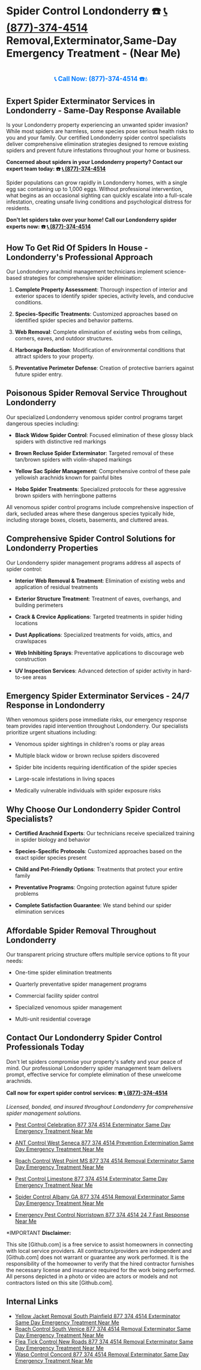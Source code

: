 # Spider Control Londonderry ☎️ [📞 (877)-374-4514](https://pest-control-4514.netlify.app) Removal,Exterminator,Same-Day Emergency Treatment - (Near Me)
# 

<p align="center" style="font-size: 1.2em; font-weight: bold; margin: 20px 0;">
  <a href="https://pest-control-4514.netlify.app" target="_blank" style="color: #007BFF; text-decoration: none;">📞 Call Now: (877)-374-4514 ☎️💧</a>
</p>

## Expert Spider Exterminator Services in Londonderry - Same-Day Response Available

Is your Londonderry property experiencing an unwanted spider invasion? While most spiders are harmless, some species pose serious health risks to you and your family. Our certified Londonderry spider control specialists deliver comprehensive elimination strategies designed to remove existing spiders and prevent future infestations throughout your home or business.

**Concerned about spiders in your Londonderry property? Contact our expert team today: ☎️ [📞 (877)-374-4514](https://pest-control-4514.netlify.app)**

Spider populations can grow rapidly in Londonderry homes, with a single egg sac containing up to 1,000 eggs. Without professional intervention, what begins as an occasional sighting can quickly escalate into a full-scale infestation, creating unsafe living conditions and psychological distress for residents.

**Don't let spiders take over your home! Call our Londonderry spider experts now: ☎️ [📞 (877)-374-4514](https://pest-control-4514.netlify.app)**

## How To Get Rid Of Spiders In House - Londonderry's Professional Approach

Our Londonderry arachnid management technicians implement science-based strategies for comprehensive spider elimination:

1. **Complete Property Assessment**: Thorough inspection of interior and exterior spaces to identify spider species, activity levels, and conducive conditions.

2. **Species-Specific Treatments**: Customized approaches based on identified spider species and behavior patterns.

3. **Web Removal**: Complete elimination of existing webs from ceilings, corners, eaves, and outdoor structures.

4. **Harborage Reduction**: Modification of environmental conditions that attract spiders to your property.

5. **Preventative Perimeter Defense**: Creation of protective barriers against future spider entry.

## Poisonous Spider Removal Service Throughout Londonderry

Our specialized Londonderry venomous spider control programs target dangerous species including:

- **Black Widow Spider Control**: Focused elimination of these glossy black spiders with distinctive red markings

- **Brown Recluse Spider Exterminator**: Targeted removal of these tan/brown spiders with violin-shaped markings

- **Yellow Sac Spider Management**: Comprehensive control of these pale yellowish arachnids known for painful bites

- **Hobo Spider Treatments**: Specialized protocols for these aggressive brown spiders with herringbone patterns

All venomous spider control programs include comprehensive inspection of dark, secluded areas where these dangerous species typically hide, including storage boxes, closets, basements, and cluttered areas.

## Comprehensive Spider Control Solutions for Londonderry Properties

Our Londonderry spider management programs address all aspects of spider control:

- **Interior Web Removal & Treatment**: Elimination of existing webs and application of residual treatments

- **Exterior Structure Treatment**: Treatment of eaves, overhangs, and building perimeters

- **Crack & Crevice Applications**: Targeted treatments in spider hiding locations

- **Dust Applications**: Specialized treatments for voids, attics, and crawlspaces

- **Web Inhibiting Sprays**: Preventative applications to discourage web construction

- **UV Inspection Services**: Advanced detection of spider activity in hard-to-see areas

## Emergency Spider Exterminator Services - 24/7 Response in Londonderry

When venomous spiders pose immediate risks, our emergency response team provides rapid intervention throughout Londonderry. Our specialists prioritize urgent situations including:

- Venomous spider sightings in children's rooms or play areas

- Multiple black widow or brown recluse spiders discovered

- Spider bite incidents requiring identification of the spider species

- Large-scale infestations in living spaces

- Medically vulnerable individuals with spider exposure risks

## Why Choose Our Londonderry Spider Control Specialists?

- **Certified Arachnid Experts**: Our technicians receive specialized training in spider biology and behavior

- **Species-Specific Protocols**: Customized approaches based on the exact spider species present

- **Child and Pet-Friendly Options**: Treatments that protect your entire family

- **Preventative Programs**: Ongoing protection against future spider problems

- **Complete Satisfaction Guarantee**: We stand behind our spider elimination services

## Affordable Spider Removal Throughout Londonderry

Our transparent pricing structure offers multiple service options to fit your needs:

- One-time spider elimination treatments

- Quarterly preventative spider management programs

- Commercial facility spider control

- Specialized venomous spider management

- Multi-unit residential coverage

## Contact Our Londonderry Spider Control Professionals Today

Don't let spiders compromise your property's safety and your peace of mind. Our professional Londonderry spider management team delivers prompt, effective service for complete elimination of these unwelcome arachnids.

**Call now for expert spider control services: ☎️ [📞 (877)-374-4514](https://pest-control-4514.netlify.app)**

*Licensed, bonded, and insured throughout Londonderry for comprehensive spider management solutions.*


- [Pest Control Celebration 877 374 4514 Exterminator Same Day Emergency Treatment Near Me](https://github.com/allyoucaneatsushiin/pest-control/blob/main/Pest-Control-Celebration-877-374-4514-Exterminator-Same-Day-Emergency-Treatment-Near-Me.md)
- [ANT Control West Seneca 877 374 4514 Prevention Extermination Same Day Emergency Treatment Near Me](https://github.com/allyoucaneatsushiin/pest-control/blob/main/ANT-Control-West-Seneca-877-374-4514-Prevention-Extermination-Same-Day-Emergency-Treatment-Near-Me.md)
- [Roach Control West Point MS 877 374 4514 Removal Exterminator Same Day Emergency Treatment Near Me](https://github.com/allyoucaneatsushiin/pest-control/blob/main/Roach-Control-West-Point-MS-877-374-4514-Removal-Exterminator-Same-Day-Emergency-Treatment-Near-Me.md)


- [Pest Control Limestone 877 374 4514 Exterminator Same Day Emergency Treatment Near Me](https://github.com/allyoucaneatsushiin/pest-control/blob/main/Pest-Control-Limestone-877-374-4514-Exterminator-Same-Day-Emergency-Treatment-Near-Me.md)
- [Spider Control Albany GA 877 374 4514 Removal Exterminator Same Day Emergency Treatment Near Me](https://github.com/allyoucaneatsushiin/pest-control/blob/main/Spider-Control-Albany-GA-877-374-4514-Removal-Exterminator-Same-Day-Emergency-Treatment-Near-Me.md)
- [Emergency Pest Control Norristown 877 374 4514 24 7 Fast Response Near Me](https://github.com/allyoucaneatsushiin/pest-control/blob/main/Emergency-Pest-Control-Norristown-877-374-4514-24-7-Fast-Response-Near-Me.md)


*IMPORTANT **Disclaimer:**  

This site [Github.com] is a free service to assist homeowners in connecting with local service providers. All contractors/providers are independent and [Github.com] does not warrant or guarantee any work performed. It is the responsibility of the homeowner to verify that the hired contractor furnishes the necessary license and insurance required for the work being performed. All persons depicted in a photo or video are actors or models and not contractors listed on this site [Github.com].


## Internal Links
- [Yellow Jacket Removal South Plainfield 877 374 4514 Exterminator Same Day Emergency Treatment Near Me](https://github.com/allyoucaneatsushiin/pest-control/blob/main/Yellow-Jacket-Removal-South-Plainfield-877-374-4514-Exterminator-Same-Day-Emergency-Treatment-Near-Me.md)
- [Roach Control South Venice 877 374 4514 Removal Exterminator Same Day Emergency Treatment Near Me](https://github.com/allyoucaneatsushiin/pest-control/blob/main/Roach-Control-South-Venice-877-374-4514-Removal-Exterminator-Same-Day-Emergency-Treatment-Near-Me.md)
- [Flea Tick Control New Roads 877 374 4514 Removal Exterminator Same Day Emergency Treatment Near Me](https://github.com/allyoucaneatsushiin/pest-control/blob/main/Flea-Tick-Control-New-Roads-877-374-4514-Removal-Exterminator-Same-Day-Emergency-Treatment-Near-Me.md)
- [Wasp Control Concord 877 374 4514 Removal Exterminator Same Day Emergency Treatment Near Me](https://github.com/allyoucaneatsushiin/pest-control/blob/main/Wasp-Control-Concord-877-374-4514-Removal-Exterminator-Same-Day-Emergency-Treatment-Near-Me.md)
